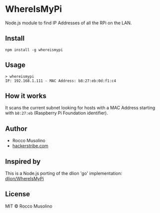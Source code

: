 # WhereIsMyPi

Node.js module to find IP Addresses of all the RPi on the LAN.

## Install

    npm install -g whereismypi

## Usage

    > whereismypi
    IP: 192.168.1.111 - MAC Address: b8:27:eb:0d:f1:c4

## How it works

It scans the current subnet looking for hosts with a MAC Address starting with <code>b8:27:eb</code> (Raspberry Pi Foundation identifier).

## Author

- Rocco Musolino
- [hackerstribe.com](http://www.hackerstribe.com)

## Inspired by

This is a Node.js porting of the dlion 'go' implementation: [dlion/WhereIsMyPi](https://github.com/dlion/WhereIsMyPi)

## License

MIT © Rocco Musolino

